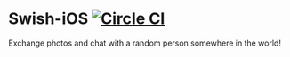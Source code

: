 # Swish-iOS [![Circle CI](https://circleci.com/gh/kwosu87/Swish-iOS/tree/develop.svg?style=svg&circle-token=e520700a316cc47d1a8b3802f920f3f297e43341)](https://circleci.com/gh/kwosu87/Swish-iOS/tree/develop)

Exchange photos and chat with a random person somewhere in the world!
